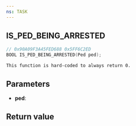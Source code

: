 ```yaml
---
ns: TASK
---
```

## IS_PED_BEING_ARRESTED

```c
// 0x90A09F3A45FED688 0x5FF6C2ED
BOOL IS_PED_BEING_ARRESTED(Ped ped);
```

```
This function is hard-coded to always return 0.  
```

## Parameters
* **ped**: 

## Return value
